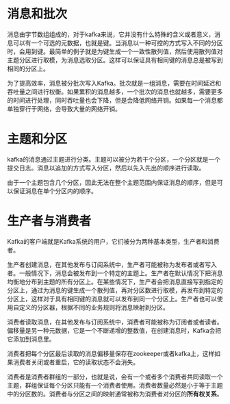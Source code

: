 # 消息和批次
消息由字节数组组成的，对于kafka来说，它并没有什么特殊的含义或者意义，消息可以有一个可选的元数据，也就是键。当消息以一种可控的方式写入不同的分区时，会用到键。最简单的例子就是为键生成一个一致性散列值，然后使用散列值对主题分区进行取模，为消息选取分区。这样可以保证具有相同键的消息总是被写到相同的分区上。

为了提高效率，消息被分批次写入Kafka。批次就是一组消息，需要在时间延迟和吞吐量之间进行权衡。如果累积的消息越多，一个批次的消息也就越多，需要更多的时间进行处理，同时吞吐量也会下降，但是会降低网络开销。如果每一个消息都单独穿行于网络，会导致大量的网络开销。

# 主题和分区
kafka的消息通过主题进行分类。主题可以被分为若干个分区，一个分区就是一个提交日志。消息以追加的方式写入分区，然后以先入先出的顺序进行读取。

由于一个主题包含几个分区，因此无法在整个主题范围内保证消息的顺序，但是可以保证消息在单个分区内的顺序。

# 生产者与消费者
Kafka的客户端就是Kafka系统的用户，它们被分为两种基本类型，生产者和消费者。

生产者创建消息，在其他发布与订阅系统中，生产者可能被称为发布者或者写入者。一般情况下，消息会被发布到一个特定的主题上。生产者在默认情况下把消息均衡地分布到主题的所有分区上。在某些情况下，生产者会把消息直接写到指定的分区上，通过为消息的键生成一个散列值，再对分区数进行取模，再发布到特定的分区上，这样对于具有相同键的消息就可以发布到同一个分区上。生产者也可以使用自定义的分区器，根据不同的业务规则将消息映射到分区。

消费者读取消息，在其他发布与订阅系统中，消费者可能被称为订阅者或者读者。偏移量是另一种元数据，它是一个不断递增的整数值，在创建消息时，Kafka会把它添加到消息里。

消费者把每个分区最后读取的消息偏移量保存在zookeeper或者kafka上，这样如果消费者关闭或者重启，它的读取状态不会消失。

消费者是消费者群组的一部分，也就是说，会有一个或者多个消费者共同读取一个主题，群组保证每个分区只能有一个消费者使用。消费者数量必然是小于等于主题中的分区数的。消费者与分区之间的映射通常被称为消费者对分区的**所有权关系**。

